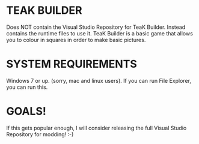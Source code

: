 # TEAK BUILDER
Does NOT contain the Visual Studio Repository for TeaK Builder. Instead contains the runtime files to use it.
TeaK Builder is a basic game that allows you to colour in squares in order to make basic pictures.
# SYSTEM REQUIREMENTS
Windows 7 or up.
(sorry, mac and linux users).
If you can run File Explorer, you can run this.
# GOALS!
If this gets popular enough, I will consider releasing the full Visual Studio Repository for modding! :-)
